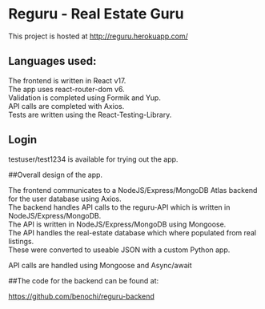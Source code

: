 # Reguru - Real Estate Guru

This project is hosted at http://reguru.herokuapp.com/

## Languages used:

The frontend is written in React v17.  
The app uses react-router-dom v6.  
Validation is completed using Formik and Yup.  
API calls are completed with Axios.  
Tests are written using the React-Testing-Library.  

## Login

testuser/test1234 is available for trying out the app. 

##Overall design of the app.

The frontend communicates to a NodeJS/Express/MongoDB Atlas backend for the user database using Axios.  
The backend handles API calls to the reguru-API which is written in NodeJS/Express/MongoDB.  
The API is written in NodeJS/Express/MongoDB using Mongoose.  
The API handles the real-estate database which where populated from real listings.  
These were converted to useable JSON with a custom Python app. 

API calls are handled using Mongoose and Async/await

##The code for the backend can be found at:

https://github.com/benochi/reguru-backend
